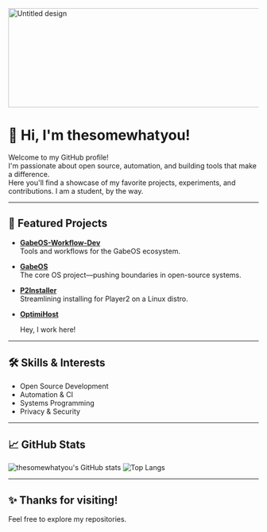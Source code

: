 <img width="600" height="200" alt="Untitled design" src="https://github.com/user-attachments/assets/e8dd0964-c780-4bd0-b39b-861c95bba4f3"/>


# 👋 Hi, I'm thesomewhatyou!

Welcome to my GitHub profile!  
I'm passionate about open source, automation, and building tools that make a difference.  
Here you'll find a showcase of my favorite projects, experiments, and contributions.
I am a student, by the way.

---

## 🚀 Featured Projects

- **[GabeOS-Workflow-Dev](https://github.com/GabeOS-Arch/GabeOS-Workflow-Dev)**  
  Tools and workflows for the GabeOS ecosystem.

- **[GabeOS](https://github.com/GabeOS-Arch/GabeOS)**  
  The core OS project—pushing boundaries in open-source systems.

- **[P2Installer](https://github.com/OptimiHost/P2Installer)**  
  Streamlining installing for Player2 on a Linux distro.

- **[OptimiHost](https://github.com/OptimiHost/OptimiHost)**

  Hey, I work here!  

---

## 🛠️ Skills & Interests

- Open Source Development
- Automation & CI
- Systems Programming
- Privacy & Security

---

## 📈 GitHub Stats

![thesomewhatyou's GitHub stats](https://github-readme-stats.vercel.app/api?username=thesomewhatyou&show_icons=true&theme=radical) 
![Top Langs](https://github-readme-stats.vercel.app/api/top-langs/?username=thesomewhatyou&size_weight=0.5&count_weight=0.5)

---

## ✨ Thanks for visiting!

Feel free to explore my repositories. 
